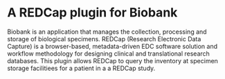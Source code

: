 # A REDCap plugin for Biobank

Biobank is an application that manages the collection, processing and storage of biological
specimens. REDCap (Research Electronic Data Capture) is a browser-based, metadata-driven EDC
software solution and workflow methodology for designing clinical and translational research
databases. This plugin allows REDCap to query the inventory at specimen storage facilitiees for a
patient in a a REDCap study.
